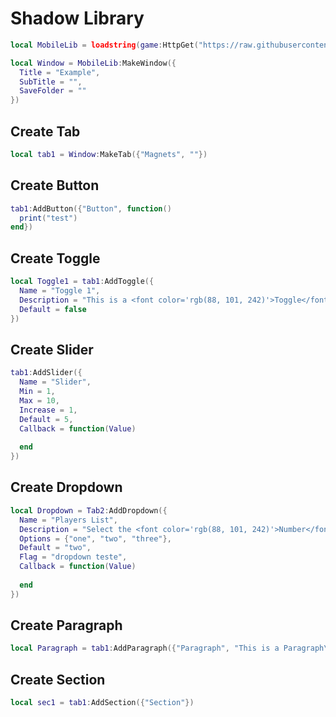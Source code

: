 # Shadow Library
```lua
local MobileLib = loadstring(game:HttpGet("https://raw.githubusercontent.com/ydntsdfprnartytva/NeverCheat-Library/refs/heads/main/source"))()

local Window = MobileLib:MakeWindow({
  Title = "Example",
  SubTitle = "",
  SaveFolder = ""
})
```
## Create Tab
```lua
local tab1 = Window:MakeTab({"Magnets", ""})
```
## Create Button
```lua
tab1:AddButton({"Button", function()
  print("test")
end})
```
## Create Toggle
```lua
local Toggle1 = tab1:AddToggle({
  Name = "Toggle 1",
  Description = "This is a <font color='rgb(88, 101, 242)'>Toggle</font> Example",
  Default = false
})
```
## Create Slider
```lua
tab1:AddSlider({
  Name = "Slider",
  Min = 1,
  Max = 10,
  Increase = 1,
  Default = 5,
  Callback = function(Value)
    
  end
})
```
## Create Dropdown
```lua
local Dropdown = Tab2:AddDropdown({
  Name = "Players List",
  Description = "Select the <font color='rgb(88, 101, 242)'>Number</font>",
  Options = {"one", "two", "three"},
  Default = "two",
  Flag = "dropdown teste",
  Callback = function(Value)
    
  end
})
```
## Create Paragraph
```lua
local Paragraph = tab1:AddParagraph({"Paragraph", "This is a Paragraph\nSecond Line"})
```
## Create Section
```lua
local sec1 = tab1:AddSection({"Section"})
```
